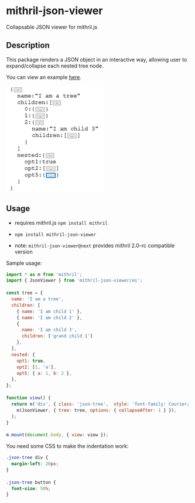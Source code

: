 # mithril-json-viewer

Collapsable JSON viewer for mithril.js

## Description

This package renders a JSON object in an interactive way, allowing user to expand/collapse each nested tree node.

You can view an example [here](https://hungry-raman-deb8e1.netlify.com/).

![Sample Image](https://raw.githubusercontent.com/highmountaintea/mithril-json-viewer/master/sample-tree.png)

## Usage

* requires mithril.js `npm install mithril`
* `npm install mithril-json-viewer`

* note: `mithril-json-viewer@next` provides mithril 2.0-rc compatible version

Sample usage:
```js
import * as m from 'mithril';
import { JsonViewer } from 'mithril-json-viewer/es';

const tree = {
  name: 'I am a tree',
  children: [
    { name: 'I am child 1' },
    { name: 'I am child 2' },
    {
      name: 'I am child 3',
      children: ['grand child 1']
    },
  ],
  nested: {
    opt1: true,
    opt2: [1, 'a'],
    opt5: { a: 1, b: 2 },
  },
};

function view() {
  return m('div', { class: 'json-tree',  style: 'font-family: Courier;' },
    m(JsonViewer, { tree: tree, options: { collapseAfter: 1 } }),
  );
}

m.mount(document.body, { view: view });
```

You need some CSS to make the indentation work:
```css
.json-tree div {
  margin-left: 20px;
}

.json-tree button {
  font-size: 50%;
}
```
